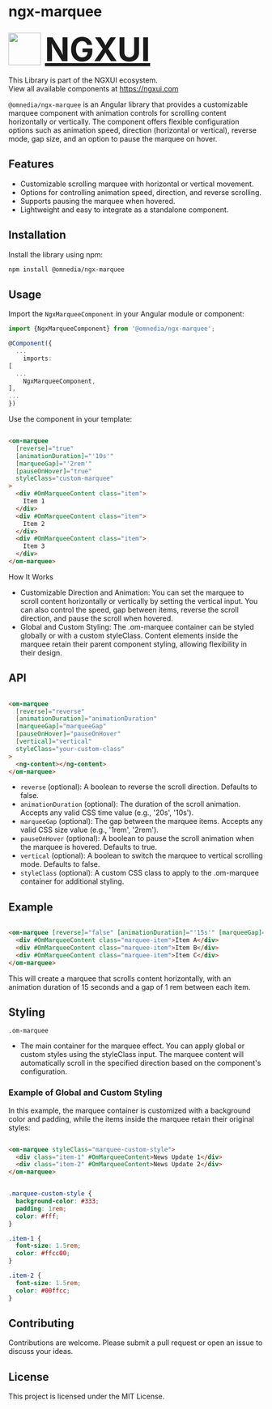 # ngx-marquee

<a href="https://ngxui.com" target="_blank" style="display: flex;gap: .5rem;align-items: center;cursor: pointer; padding: 0 0 0 0; height: fit-content;">
  <img src="https://ngxui.com/assets/img/ngxui-logo.png" style="width: 64px;height: 64px;">
  <p style="font-weight: bold; padding: 0; margin: 0; font-size: 4rem">NGXUI</p>
</a>

This Library is part of the NGXUI ecosystem. <br>
View all available components at https://ngxui.com

`@omnedia/ngx-marquee` is an Angular library that provides a customizable marquee component with animation controls for scrolling content horizontally or vertically. The component offers flexible configuration options such as animation speed, direction (horizontal or vertical), reverse mode, gap size, and an option to pause the marquee on hover.

## Features

- Customizable scrolling marquee with horizontal or vertical movement.
- Options for controlling animation speed, direction, and reverse scrolling.
- Supports pausing the marquee when hovered.
- Lightweight and easy to integrate as a standalone component.

## Installation

Install the library using npm:

```bash
npm install @omnedia/ngx-marquee
```

## Usage

Import the `NgxMarqueeComponent` in your Angular module or component:

```typescript
import {NgxMarqueeComponent} from '@omnedia/ngx-marquee';

@Component({
  ...
    imports:
[
  ...
    NgxMarqueeComponent,
],
...
})
```

Use the component in your template:

```html

<om-marquee
  [reverse]="true"
  [animationDuration]="'10s'"
  [marqueeGap]="'2rem'"
  [pauseOnHover]="true"
  styleClass="custom-marquee"
>
  <div #OmMarqueeContent class="item">
    Item 1
  </div>
  <div #OmMarqueeContent class="item">
    Item 2
  </div>
  <div #OmMarqueeContent class="item">
    Item 3
  </div>
</om-marquee>
```

How It Works

- Customizable Direction and Animation: You can set the marquee to scroll content horizontally or vertically by setting the vertical input. You can also control the speed, gap between items, reverse the scroll direction, and pause the scroll when hovered.
- Global and Custom Styling: The .om-marquee container can be styled globally or with a custom styleClass. Content elements inside the marquee retain their parent component styling, allowing flexibility in their design.

## API

```html

<om-marquee
  [reverse]="reverse"
  [animationDuration]="animationDuration"
  [marqueeGap]="marqueeGap"
  [pauseOnHover]="pauseOnHover"
  [vertical]="vertical"
  styleClass="your-custom-class"
>
  <ng-content></ng-content>
</om-marquee>
```

- `reverse` (optional): A boolean to reverse the scroll direction. Defaults to false.
- `animationDuration` (optional): The duration of the scroll animation. Accepts any valid CSS time value (e.g., '20s', '10s').
- `marqueeGap` (optional): The gap between the marquee items. Accepts any valid CSS size value (e.g., '1rem', '2rem').
- `pauseOnHover` (optional): A boolean to pause the scroll animation when the marquee is hovered. Defaults to true.
- `vertical` (optional): A boolean to switch the marquee to vertical scrolling mode. Defaults to false.
- `styleClass` (optional): A custom CSS class to apply to the .om-marquee container for additional styling.

## Example

```html

<om-marquee [reverse]="false" [animationDuration]="'15s'" [marqueeGap]="'1rem'" styleClass="marquee-container">
  <div #OmMarqueeContent class="marquee-item">Item A</div>
  <div #OmMarqueeContent class="marquee-item">Item B</div>
  <div #OmMarqueeContent class="marquee-item">Item C</div>
</om-marquee>
```

This will create a marquee that scrolls content horizontally, with an animation duration of 15 seconds and a gap of 1 rem between each item.

## Styling

`.om-marquee`

- The main container for the marquee effect. You can apply global or custom styles using the styleClass input. The marquee content will automatically scroll in the specified direction based on the component's configuration.

### Example of Global and Custom Styling

In this example, the marquee container is customized with a background color and padding, while the items inside the marquee retain their original styles:

```html

<om-marquee styleClass="marquee-custom-style">
  <div class="item-1" #OmMarqueeContent>News Update 1</div>
  <div class="item-2" #OmMarqueeContent>News Update 2</div>
</om-marquee>
```

```css

.marquee-custom-style {
  background-color: #333;
  padding: 1rem;
  color: #fff;
}

.item-1 {
  font-size: 1.5rem;
  color: #ffcc00;
}

.item-2 {
  font-size: 1.5rem;
  color: #00ffcc;
}
```

## Contributing

Contributions are welcome. Please submit a pull request or open an issue to discuss your ideas.

## License

This project is licensed under the MIT License.
